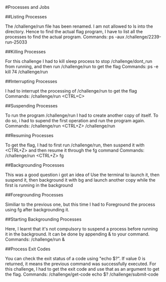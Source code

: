 #Processes and Jobs

##Listing Processes

The /challenge/run file has been renamed. I am not allowed to
ls into the directory. Hence to find the actual flag program,
I have to list all the processes to find the actual program.
Commands:
ps -aux
/challenge/2239-run-25033

##Killing Processes

For this challenge I had to kill sleep process to stop
/challenge/dont_run from running, and then run /challenge/run
to get the flag
Commands:
ps -e
kill 74
/challenge/run

##Interrupting Processes

I had to interrupt the processing of /challenge/run to get
the flag
Commands:
/challenge/run
<CTRL+C>

##Suspending Processes

To run the program /challenge/run I had to create another 
copy of itself. To do so, i had to supend the first operation
and run the program again.
Commands:
/challenge/run
<CTRL+Z>
/challenge/run

##Resuming Processes

To get the flag, I had to first run /challenge/run, then suspend
it with <CTRL+Z> and then resume it through the fg command
Commands:
/challenge/run
<CTRL+Z>
fg

##Backgrounding Processes

This was a good question i got an
idea of Use the terminal to launch
it, then suspend it, then
background it with bg and launch
another copy while the first is
running in the background


##Foregrounding Processes

Similiar to the previous one, but 
this time I had to Foreground the
process using fg after backgrounding
it.


##Starting Backgrounding Processes

Here, I learnt that it's not compulsory
to suspend a process before running
it in the background. It can be done
by appending & to your command.
Commands:
/challenge/run &

##Process Exit Codes

You can check the exit status of
a code using "echo $?". If value 0
is returned, it means the
previous command was successfully
executed. For this challenge, I had
to get the exit code and use that
as an argument to get the flag.
Commands:
/challenge/get-code
echo $?
/challenge/submit-code <EXIT-CODE>


